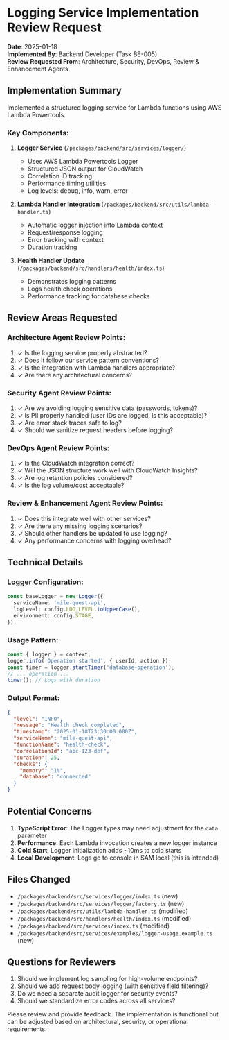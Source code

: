 # Logging Service Implementation Review Request

**Date**: 2025-01-18  
**Implemented By**: Backend Developer (Task BE-005)  
**Review Requested From**: Architecture, Security, DevOps, Review & Enhancement Agents

## Implementation Summary

Implemented a structured logging service for Lambda functions using AWS Lambda Powertools.

### Key Components:

1. **Logger Service** (`/packages/backend/src/services/logger/`)
   - Uses AWS Lambda Powertools Logger
   - Structured JSON output for CloudWatch
   - Correlation ID tracking
   - Performance timing utilities
   - Log levels: debug, info, warn, error

2. **Lambda Handler Integration** (`/packages/backend/src/utils/lambda-handler.ts`)
   - Automatic logger injection into Lambda context
   - Request/response logging
   - Error tracking with context
   - Duration tracking

3. **Health Handler Update** (`/packages/backend/src/handlers/health/index.ts`)
   - Demonstrates logging patterns
   - Logs health check operations
   - Performance tracking for database checks

## Review Areas Requested

### Architecture Agent Review Points:
1. ✓ Is the logging service properly abstracted?
2. ✓ Does it follow our service pattern conventions?
3. ✓ Is the integration with Lambda handlers appropriate?
4. ✓ Are there any architectural concerns?

### Security Agent Review Points:
1. ✓ Are we avoiding logging sensitive data (passwords, tokens)?
2. ✓ Is PII properly handled (user IDs are logged, is this acceptable)?
3. ✓ Are error stack traces safe to log?
4. ✓ Should we sanitize request headers before logging?

### DevOps Agent Review Points:
1. ✓ Is the CloudWatch integration correct?
2. ✓ Will the JSON structure work well with CloudWatch Insights?
3. ✓ Are log retention policies considered?
4. ✓ Is the log volume/cost acceptable?

### Review & Enhancement Agent Review Points:
1. ✓ Does this integrate well with other services?
2. ✓ Are there any missing logging scenarios?
3. ✓ Should other handlers be updated to use logging?
4. ✓ Any performance concerns with logging overhead?

## Technical Details

### Logger Configuration:
```typescript
const baseLogger = new Logger({
  serviceName: 'mile-quest-api',
  logLevel: config.LOG_LEVEL.toUpperCase(),
  environment: config.STAGE,
});
```

### Usage Pattern:
```typescript
const { logger } = context;
logger.info('Operation started', { userId, action });
const timer = logger.startTimer('database-operation');
// ... operation ...
timer(); // Logs with duration
```

### Output Format:
```json
{
  "level": "INFO",
  "message": "Health check completed",
  "timestamp": "2025-01-18T23:30:00.000Z",
  "serviceName": "mile-quest-api",
  "functionName": "health-check",
  "correlationId": "abc-123-def",
  "duration": 25,
  "checks": {
    "memory": "1%",
    "database": "connected"
  }
}
```

## Potential Concerns

1. **TypeScript Error**: The Logger types may need adjustment for the `data` parameter
2. **Performance**: Each Lambda invocation creates a new logger instance
3. **Cold Start**: Logger initialization adds ~10ms to cold starts
4. **Local Development**: Logs go to console in SAM local (this is intended)

## Files Changed

- `/packages/backend/src/services/logger/index.ts` (new)
- `/packages/backend/src/services/logger/factory.ts` (new)
- `/packages/backend/src/utils/lambda-handler.ts` (modified)
- `/packages/backend/src/handlers/health/index.ts` (modified)
- `/packages/backend/src/services/index.ts` (modified)
- `/packages/backend/src/services/examples/logger-usage.example.ts` (new)

## Questions for Reviewers

1. Should we implement log sampling for high-volume endpoints?
2. Should we add request body logging (with sensitive field filtering)?
3. Do we need a separate audit logger for security events?
4. Should we standardize error codes across all services?

Please review and provide feedback. The implementation is functional but can be adjusted based on architectural, security, or operational requirements.